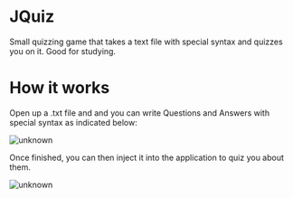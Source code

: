 # JQuiz
Small quizzing game that takes a text file with special syntax and quizzes you on it. Good for studying.

# How it works
Open up a .txt file and and you can write Questions and Answers with special syntax as indicated below:

![unknown](https://user-images.githubusercontent.com/71935713/123854686-b3e4cb80-d927-11eb-87ec-7fba55851030.png)


Once finished, you can then inject it into the application to quiz you about them.

![unknown](https://user-images.githubusercontent.com/71935713/123854750-c6f79b80-d927-11eb-9353-79a42101088f.png)


